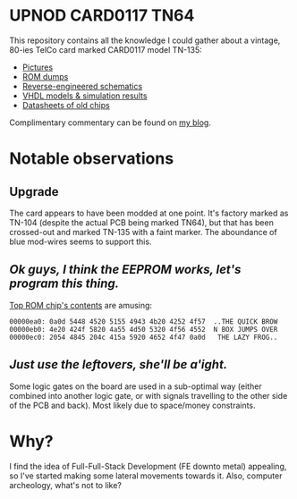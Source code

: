 # UPNOD CARD0117 TN64
This repository contains all the knowledge I could gather about a vintage, 80-ies TelCo card marked CARD0117 model TN-135:

* [Pictures](./img/)
* [ROM dumps](./rom/)
* [Reverse-engineered schematics](./sch/)
* [VHDL models & simulation results](./vhdl)
* [Datasheets of old chips](./datasheets/)

Complimentary commentary can be found on [my blog](http://blog.idorobots.org/tags/upnod.html).

# Notable observations
## Upgrade
The card appears to have been modded at one point. It's factory marked as TN-104 (despite the actual PCB being marked TN64), but that has been crossed-out and marked TN-135 with a faint marker. The aboundance of blue mod-wires seems to support this.

## *Ok guys, I think the EEPROM works, let's program this thing.*

[Top ROM chip's contents](./rom/top.bin) are amusing:
```
00000ea0: 0a0d 5448 4520 5155 4943 4b20 4252 4f57  ..THE QUICK BROW
00000eb0: 4e20 424f 5820 4a55 4d50 5320 4f56 4552  N BOX JUMPS OVER
00000ec0: 2054 4845 204c 415a 5920 4652 4f47 0a0d   THE LAZY FROG..
```

## *Just use the leftovers, she'll be a'ight.*

Some logic gates on the board are used in a sub-optimal way (either combined into another logic gate, or with signals travelling to the other side of the PCB and back). Most likely due to space/money constraints.

# Why?

I find the idea of Full-Full-Stack Development (FE downto metal) appealing, so I've started making some lateral movements towards it. Also, computer archeology, what's not to like?

